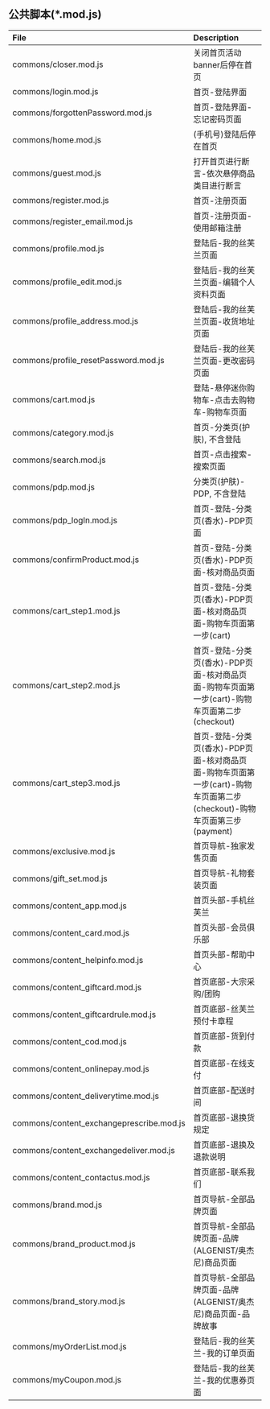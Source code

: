 ## 公共脚本(*.mod.js)

File | Description |
:--- | :---------- |
commons/closer.mod.js | 关闭首页活动banner后停在首页
commons/login.mod.js |  首页-登陆界面
commons/forgottenPassword.mod.js |  首页-登陆界面-忘记密码页面
commons/home.mod.js |  (手机号)登陆后停在首页
commons/guest.mod.js |  打开首页进行断言-依次悬停商品类目进行断言
commons/register.mod.js | 首页-注册页面
commons/register_email.mod.js | 首页-注册页面-使用邮箱注册
commons/profile.mod.js | 登陆后-我的丝芙兰页面
commons/profile_edit.mod.js | 登陆后-我的丝芙兰页面-编辑个人资料页面
commons/profile_address.mod.js | 登陆后-我的丝芙兰页面-收货地址页面
commons/profile_resetPassword.mod.js | 登陆后-我的丝芙兰页面-更改密码页面
commons/cart.mod.js | 登陆-悬停迷你购物车-点击去购物车-购物车页面
commons/category.mod.js | 首页-分类页(护肤), 不含登陆
commons/search.mod.js | 首页-点击搜索-搜索页面
commons/pdp.mod.js | 分类页(护肤)-PDP, 不含登陆
commons/pdp_logIn.mod.js | 首页-登陆-分类页(香水)-PDP页面
commons/confirmProduct.mod.js | 首页-登陆-分类页(香水)-PDP页面-核对商品页面
commons/cart_step1.mod.js | 首页-登陆-分类页(香水)-PDP页面-核对商品页面-购物车页面第一步(cart)
commons/cart_step2.mod.js | 首页-登陆-分类页(香水)-PDP页面-核对商品页面-购物车页面第一步(cart)-购物车页面第二步(checkout)
commons/cart_step3.mod.js | 首页-登陆-分类页(香水)-PDP页面-核对商品页面-购物车页面第一步(cart)-购物车页面第二步(checkout)-购物车页面第三步(payment)
commons/exclusive.mod.js | 首页导航-独家发售页面
commons/gift_set.mod.js | 首页导航-礼物套装页面
commons/content_app.mod.js | 首页头部-手机丝芙兰
commons/content_card.mod.js | 首页头部-会员俱乐部
commons/content_helpinfo.mod.js | 首页头部-帮助中心
commons/content_giftcard.mod.js | 首页底部-大宗采购/团购
commons/content_giftcardrule.mod.js | 首页底部-丝芙兰预付卡章程
commons/content_cod.mod.js | 首页底部-货到付款
commons/content_onlinepay.mod.js | 首页底部-在线支付
commons/content_deliverytime.mod.js | 首页底部-配送时间
commons/content_exchangeprescribe.mod.js | 首页底部-退换货规定
commons/content_exchangedeliver.mod.js | 首页底部-退换及退款说明
commons/content_contactus.mod.js | 首页底部-联系我们
commons/brand.mod.js | 首页导航-全部品牌页面
commons/brand_product.mod.js | 首页导航-全部品牌页面-品牌(ALGENIST/奥杰尼)商品页面
commons/brand_story.mod.js | 首页导航-全部品牌页面-品牌(ALGENIST/奥杰尼)商品页面-品牌故事
commons/myOrderList.mod.js | 登陆后-我的丝芙兰-我的订单页面
commons/myCoupon.mod.js | 登陆后-我的丝芙兰-我的优惠券页面
